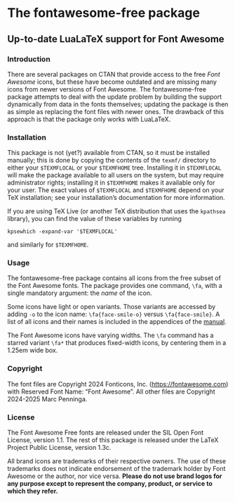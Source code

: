 # The <span class=sans-serif>fontawesome-free</span> package

## Up-to-date LuaLaTeX support for Font Awesome


### Introduction

There are several packages on CTAN that provide access to the free *Font
Awesome* icons, but these have become outdated and are missing many
icons from newer versions of Font Awesome. The <span
class="sans-serif">fontawesome-free</span> package attempts to deal with
the update problem by building the support dynamically from data in the
fonts themselves; updating the package is then as simple as replacing
the font files with newer ones. The drawback of this approach is that
the package only works with LuaLaTeX.

### Installation

This package is not (yet?) available from CTAN, so it must be installed
manually; this is done by copying the contents of the `texmf/` directory
to either your `$TEXMFLOCAL` or your `$TEXMFHOME` tree. Installing it in
`$TEXMFLOCAL` will make the package available to all users on the system,
but may require administrator rights; installing it in `$TEXMFHOME`
makes it available only for your user. The exact values of `$TEXMFLOCAL`
and `$TEXMFHOME` depend on your TeX installation; see your installation’s
documentation for more information.

If you are using TeX Live (or another TeX distribution that uses
the `kpathsea` library), you can find the value of these variables by
running

<div class="center">

`kpsewhich -expand-var '$TEXMFLOCAL'`

</div>

and similarly for `$TEXMFHOME`.

### Usage

The <span class="sans-serif">fontawesome-free</span> package contains
all icons from the free subset of the Font Awesome fonts. The package
provides one command, `\fa`, with a single mandatory argument:
the _name_ of the icon.

Some icons have light or open variants. Those variants are accessed
by adding `-o` to the icon name: `\fa{face-smile-o}` versus `\fa{face-smile}`.
A list of all icons and their names is included in the appendices
of the [manual](https://github.com/drs-p/fontawesome-free/blob/main/texmf/doc/latex/fontawesome-free/fontawesome-free.pdf).

The Font Awesome icons have varying widths. The `\fa` command has
a starred variant `\fa*` that produces fixed-width icons,
by centering them in a 1.25em wide box.

### Copyright

The font files are Copyright 2024 Fonticons, Inc. (<https://fontawesome.com>)
with Reserved Font Name: “Font Awesome”.
All other files are Copyright 2024-2025 Marc Penninga.

### License

The Font Awesome Free fonts are released under the SIL Open Font
License, version 1.1. The rest of this package is released under the
LaTeX Project Public License, version 1.3c.

All brand icons are trademarks of their respective owners. The use of
these trademarks does not indicate endorsement of the trademark holder
by Font Awesome or the author, nor vice versa. **Please do not use brand
logos for any purpose except to represent the company, product, or
service to which they refer.**

